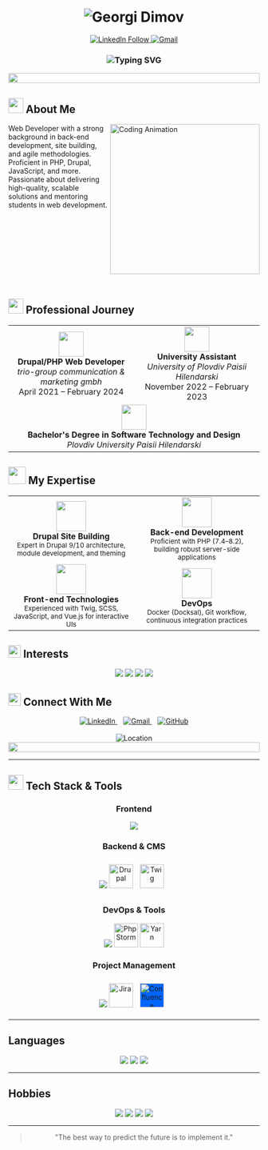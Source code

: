 # <div align="center"><img src="https://readme-typing-svg.demolab.com?font=Fira+Code&weight=700&size=30&duration=3000&pause=1000&color=6366F1&center=true&vCenter=true&repeat=false&width=500&height=70&lines=Georgi+Dimov" alt="Georgi Dimov" /></div>

<div align="center">
  <a href="https://www.linkedin.com/in/georgi-dimov-gd/">
    <img alt="LinkedIn Follow" src="https://img.shields.io/badge/Connect-0A66C2?style=for-the-badge&logo=linkedin&logoColor=white">
  </a>
  <a href="mailto:georgidimovkj781@gmail.com">
    <img alt="Gmail" src="https://img.shields.io/badge/Email_Me-EA4335?style=for-the-badge&logo=gmail&logoColor=white">
  </a>
  </div>

<h3 align="center">
  <img src="https://readme-typing-svg.demolab.com?font=Roboto&weight=500&size=22&duration=3000&pause=1000&color=38BDF8&center=true&vCenter=true&width=435&lines=Drupal+Developer;PHP+Developer;Web+Developer;t" alt="Typing SVG" />
</h3>

<div align="center">
  <img src="https://i.imgur.com/dBaSKWF.gif" height="20" width="100%">
</div>

## <img src="https://media2.giphy.com/media/QssGEmpkyEOhBCb7e1/giphy.gif" width="30"> About Me

<img align="right" width="300" src="https://i.giphy.com/media/qgQUggAC3Pfv687qPC/giphy.webp" alt="Coding Animation" style="margin-bottom: 20px; position: relative; z-index: 1;" />

Web Developer with a strong background in back-end development, site building, and agile methodologies. Proficient in PHP, Drupal, JavaScript, and more. Passionate about delivering high-quality, scalable solutions and mentoring students in web development.

<br clear="right">

## <img src="https://media.giphy.com/media/WFZvB7VIXBgiz3oDXE/giphy.gif" width="30"> Professional Journey

<div align="center">
  <table border="0">
    <tr>
      <td width="50%" align="center">
        <img src="https://img.icons8.com/color/48/000000/work.png" width="50" height="50"/>
        <br/>
        <strong>Drupal/PHP Web Developer</strong>
        <br/>
        <em>trio-group communication & marketing gmbh</em>
        <br/>
        April 2021 – February 2024
      </td>
      <td width="50%" align="center">
        <img src="https://img.icons8.com/color/48/000000/teacher.png" width="50" height="50"/>
        <br/>
        <strong>University Assistant</strong>
        <br/>
        <em>University of Plovdiv Paisii Hilendarski</em>
        <br/>
        November 2022 – February 2023
      </td>
    </tr>
    <tr>
      <td colspan="2" align="center">
        <img src="https://img.icons8.com/color/48/000000/graduation-cap.png" width="50" height="50"/>
        <br/>
        <strong>Bachelor's Degree in Software Technology and Design</strong>
        <br/>
        <em>Plovdiv University Paisii Hilendarski</em>
      </td>
    </tr>
  </table>
</div>

## <img src="https://media.giphy.com/media/jSKBmKkvo2dPQQtsR1/giphy.gif" width="35"> My Expertise

<div align="center">
  <table border="0">
    <tr>
      <td width="50%" align="center">
        <img src="https://media.giphy.com/media/vISmwpBJUNYzukTnVx/giphy.gif" width="60" height="60">
        <br>
        <strong>Drupal Site Building</strong>
        <br>
        <small>Expert in Drupal 9/10 architecture, module development, and theming</small>
      </td>
      <td width="50%" align="center">
        <img src="https://media.giphy.com/media/ln7z2eWriiQAllfVcn/giphy.gif" width="60" height="60">
        <br>
        <strong>Back-end Development</strong>
        <br>
        <small>Proficient with PHP (7.4–8.2), building robust server-side applications</small>
      </td>
    </tr>
    <tr>
      <td width="50%" align="center">
        <img src="https://media.giphy.com/media/fsEaZldNC8A1PJ3mwp/giphy.gif" width="60" height="60">
        <br>
        <strong>Front-end Technologies</strong>
        <br>
        <small>Experienced with Twig, SCSS, JavaScript, and Vue.js for interactive UIs</small>
      </td>
      <td width="50%" align="center">
        <img src="https://media.giphy.com/media/kH1DBkPNyZPOk0BxrM/giphy.gif" width="60" height="60">
        <br>
        <strong>DevOps</strong>
        <br>
        <small>Docker (Docksal), Git workflow, continuous integration practices</small>
      </td>
    </tr>
  </table>
</div>

## <img src="https://media.giphy.com/media/UVG0BN8TOMKkPOJS6e/giphy.gif" width="25"> Interests

<div align="center">
  <img src="https://img.shields.io/badge/Web_Development-20232A?style=for-the-badge&logo=react&logoColor=61DAFB" />
  <img src="https://img.shields.io/badge/CMS_Technologies-FF6C37?style=for-the-badge&logo=drupal&logoColor=white" />
  <img src="https://img.shields.io/badge/Testing_&_QA-14B8A6?style=for-the-badge&logo=testcafe&logoColor=white" />
  <img src="https://img.shields.io/badge/Team_Collaboration-2684FF?style=for-the-badge&logo=trello&logoColor=white" />
</div>

## <img src="https://media.giphy.com/media/MIGbtLZoVjbl0bYbAd/giphy.gif" width="25"> Connect With Me

<div align="center">
  <a href="https://www.linkedin.com/in/georgi-dimov-gd/">
    <img src="https://img.shields.io/badge/linkedin-%230077B5.svg?&style=for-the-badge&logo=linkedin&logoColor=white" alt="LinkedIn" />
  </a>&nbsp;&nbsp;
  <a href="mailto:georgidimovkj781@gmail.com">
    <img src="https://img.shields.io/badge/gmail-%23D14836.svg?&style=for-the-badge&logo=gmail&logoColor=white" alt="Gmail" />
  </a>&nbsp;&nbsp;
  <a href="https://github.com/georgi-dimov-781">
    <img src="https://img.shields.io/badge/github-%23181717.svg?&style=for-the-badge&logo=github&logoColor=white" alt="GitHub" />
  </a>
  <br><br>
  <img src="https://img.shields.io/badge/Location-Plovdiv,%20Bulgaria-4B5563?style=for-the-badge&logo=google-maps&logoColor=white" alt="Location" />
</div>

<div align="center">
  <img src="https://i.imgur.com/dBaSKWF.gif" height="20" width="100%">
</div>

---

## <img src="https://media.giphy.com/media/TEnXkcsHrP4YedChhA/giphy.gif" width="30"> Tech Stack & Tools

<div align="center">
  <h3>Frontend</h3>
  <img src="https://skillicons.dev/icons?i=js,vue,html,css,scss" />

  <h3>Backend & CMS</h3>
  <img src="https://skillicons.dev/icons?i=php,mysql" />
  <img src="https://www.drupal.org/files/druplicon-small.png" alt="Drupal" width="48" height="48" />
  <img src="https://www.svgrepo.com/show/374142/twig.svg" alt="Twig" width="48" height="48" style="margin: 10px" />

  <h3>DevOps & Tools</h3>
  <img src="https://skillicons.dev/icons?i=git,docker,gitlab,bitbucket,vscode" />
  <img src="https://resources.jetbrains.com/storage/products/phpstorm/img/meta/phpstorm_logo_300x300.png" width="48" height="48" title="PhpStorm" />
  <img src="https://cdn.jsdelivr.net/gh/devicons/devicon/icons/yarn/yarn-original.svg" width="48" height="48" title="Yarn" />

  <h3>Project Management</h3>
  <img src="https://skillicons.dev/icons?i=github" />
  <img src="https://cdn.jsdelivr.net/gh/devicons/devicon/icons/jira/jira-original.svg" width="48" height="48" title="Jira" />
<img src="https://www.svgrepo.com/show/509866/confluence.svg" alt="Confluence" width="48" height="48" style="background: #0065FF; margin: 10px;" />
</div>

---

## Languages

<div align="center">
  <img src="https://img.shields.io/badge/Bulgarian-Native-green?style=flat-square" />
  <img src="https://img.shields.io/badge/English-Fluent-blue?style=flat-square" />
  <img src="https://img.shields.io/badge/German-Intermediate-yellow?style=flat-square" />
</div>

---

## Hobbies

<div align="center">
  <img src="https://img.shields.io/badge/📱-Information_Technologies-blue?style=for-the-badge" />
  <img src="https://img.shields.io/badge/🚲-Bicycling-green?style=for-the-badge" />
  <img src="https://img.shields.io/badge/🎣-Fishing-teal?style=for-the-badge" />
  <img src="https://img.shields.io/badge/⚽-Football-red?style=for-the-badge" />
</div>

---

<div align="center">
  <blockquote>
    "The best way to predict the future is to implement it."
  </blockquote>
</div>
